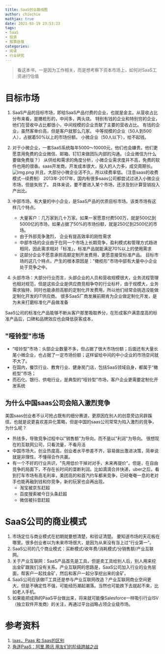 ```yaml
---
title: SaaS创业路线图
author: chiechie
mathjax: true
date: 2021-03-19 23:53:23
tags:
- SaaS
- 投资
- 股票估值
categories:
- 阅读
- 行业研究
---
```


> 看这本书，一是因为工作相关，而是想考察下资本市场上，如何对SaaS工资进行估值

# 目标市场
1. SaaS产品的目标市场，即给SaaS产品付费的企业，也就是金主。从营收占比分布来看，是橄榄形的，中间多，两头烧。
   特别有钱的企业和特别穷的企业，他们在营收中占比都很小，中间规模的企业贡献了主要的营收占比。
   有钱的企业，虽然客单价高，但是客户就那么几家。
   中等规模的企业（50人到500人），占据着50%以上的市场份额。
   小微企业（50人以下），给不起钱。
2. 对于小微企业，一套SaaS系统每年5000～10000元，他们也会嫌贵。他们更愿意用免费的企业微信、邮箱、钉钉来做团队内部的沟通。（企业微信为什么要做免费版？）
   从供给和需求的角度分析，小微企业需求度并不高，免费的软件也用的很香。saas开发商，开发成本很大，投入的人力多，成交周期长。
   ![img.png](img.png)
   并且，大部分小微企业活不久，所以续费率低。（注意saas的收费模式--续费制）
   2013年-2017年，国内有很多saas公司都尝试过进入小微企业市场，但是失败了。
   具体来说，要不要进入某个市场，还涉及到计算营销投入产出比。
3. 中部市场，有大量的中小企业，是SaaS产品的优质目标市场。该类市场有这样几个特点。
   - 大量客户：几万家到几十万家。如果一家愿意付费500万，就是500亿到5000亿的市场，如果占据了50%的市场份额，就是250亿到2500亿的市场。
   - 由于外部竞争激烈，  企业有提高效率的刚性需求
   - 中部市场的企业由于在同一个市场上长期竞争，盈利模式和管理方式趋进相同，因此需求相对「标准」，标准产品就能满足70%以上的使用需求 
   - 这部分企业不愿意承担高额定制开发费用，更愿意接受标准产品。
   目标市场的这几个特点，产生的根本原因是："橄榄形"市场中部有大量中小企业处于竞争之中。
   
4. 头部市场：大部分行业而言，头部企业的人员和营收规模很大，业务流程管理也相对规范，但是这些企业是供应商竞相争夺的行业标杆，由于规模大，业务需求独特，同时也能承担高额的定制化开发费用，所以他们经常会挑选没能做定制化开发的IT供应商。
很多SaaS厂商发展前期肯为企业做定制化开发，是为未来打磨标准化产品做准备

SaaS公司的标准化产品能够不断从客户那里吸取养分，在形成客户满意度高的标准产品后，口碑和品牌效应也会降低获客成本，

## "哑铃型"市场

- “哑铃型”市场：头部企业数量不多，但占据了很大市场份额；后面还有大量长尾小微企业，也占据了一定市场份额；这样留给中间的中小企业的市场空间就不大了。
- 在国内，餐饮行业、教育行业、健身房门店，包括SaaS领域自身，都属于“橄榄型”市场；
- 而石化、银行、供电行业，是典型的“哑铃型”市场，客户企业更需要定制化开发系统

## 为什么中国saas公司会陷入激烈竞争

美国saas创业者不认可抢占既有的细分赛道，更原因在别人的创意旁边另辟蹊径。也就是说更喜欢差异化策略，但是中国的saas公司常常为陷入激烈的竞争，为什么呢？

- 热钱多，导致竞争过程中以"销售额"为导向，而不是以"利润"为导向。
很想现在的互联网公司，只看流量，不看月活
- 中国市场大，创业热度高，创业者水平参差不齐，容易做出激进决策，简单说就是非理性，不懂得合作共赢。
- 有一个不好的行业共识，"先用低价干掉对对手，未来再提价"。但是，在自由竞争的局面下，不存在长时间的垄断利润。比如滴滴合并快递，uber之后，看到打车市场有高毛利率，美团高的和首汽约车都来竞争，已经奄奄一息的老对手也能再融到钱和你竞争，新的玩家也会再出现。
    - 淘宝被京东赶超
    - 百度搜索被今日头条赶超
    - 微信被抖音赶超

   

# SaaS公司的商业模式

1. 市场定位与商业模式在初期就要想清楚，和验证清楚。 要知道市场的天花板在哪里。很多创业者以为未来市场很大，是因为从来没有当上过“行业第一”。
2. SaaS公司的几个商业模式：买断模式/收年费/消耗模式/分销售额/产业互联网。
3. 关于产业互联网：SaaS产品首先是工具，但是卖工具给别人后，别人用来挖出金矿跟我们没有关系。产业互联网的思路是，SaaS公司加入行业的业务层面，帮客户一起找金矿，然后和客户一起分享挖出来的金矿。
4. SaaS公司应该做IT工具还是参与产业互联网改造？产业互联网商业空间更大，但是不确定性不强，可能经历潮起潮落。当然也可能跌下去就起不来，比如老人手机。
5. 如果能把成熟的PaaS平台做出来，将来就可能像Salesforce一样吸引行业ISV（独立软件开发商）的关注，再通过平台战略占领企业级市场。





# 参考资料
1. [Iaas，Paas 和 Saas的区别](http://www.ruanyifeng.com/blog/2017/07/iaas-paas-saas.html)
2. [角逐PaaS：阿里 腾讯 用友们的阶级跨越之战
](https://www.ebrun.com/20190505/332506.shtml)